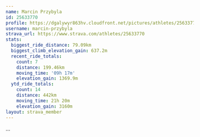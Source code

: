 ```yaml
---
name: Marcin Przybyla
id: 25633770
profile: https://dgalywyr863hv.cloudfront.net/pictures/athletes/25633770/12947173/2/large.jpg
username: marcin-przybyla
strava_url: https://www.strava.com/athletes/25633770
stats:
  biggest_ride_distance: 79.09km
  biggest_climb_elevation_gain: 637.2m
  recent_ride_totals:
    count: 7
    distance: 199.46km
    moving_time: '09h 17m'
    elevation_gain: 1369.9m
  ytd_ride_totals:
    count: 14
    distance: 442km
    moving_time: 21h 20m
    elevation_gain: 3160m
layout: strava_member
--- 
```

...
